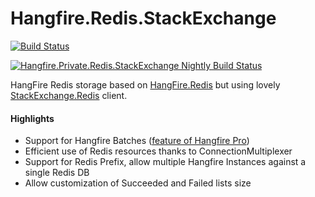 # Hangfire.Redis.StackExchange

[![Build Status](https://ci.appveyor.com/api/projects/status/g3kymrbabl5hifk0/branch/master?svg=true)](https://ci.appveyor.com/project/codeyu/hangfire-private-redis-stackexchange)

[![Hangfire.Private.Redis.StackExchange Nightly Build Status](https://www.myget.org/BuildSource/Badge/Hangfire.Private.Redis.StackExchange?identifier=353f7625-8961-4162-b1b3-bd28373cc4b6)](https://www.myget.org/feed/codeyu/package/nuget/Hangfire.Private.Redis.StackExchange)

HangFire Redis storage based on [HangFire.Redis](https://github.com/HangfireIO/Hangfire.Redis/) but using lovely [StackExchange.Redis](https://github.com/StackExchange/StackExchange.Redis) client.

#### Highlights
- Support for Hangfire Batches ([feature of Hangfire Pro](http://hangfire.io/blog/2015/04/17/hangfire-pro-1.2.0-released.html))
- Efficient use of Redis resources thanks to ConnectionMultiplexer
- Support for Redis Prefix, allow multiple Hangfire Instances against a single Redis DB
- Allow customization of Succeeded and Failed lists size

